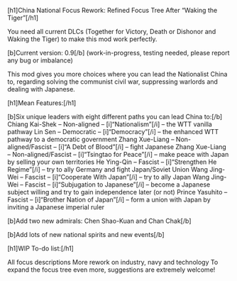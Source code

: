 [h1]China National Focus Rework: Refined Focus Tree After “Waking the Tiger”[/h1]

You need all current DLCs (Together for Victory, Death or Dishonor and Waking the Tiger) to make this mod work perfectly.

[b]Current version: 0.9[/b] (work-in-progress, testing needed, please report any bug or imbalance)

This mod gives you more choices where you can lead the Nationalist China to, regarding solving the communist civil war, suppressing warlords and dealing with Japanese.

[h1]Mean Features:[/h1]

[b]Six unique leaders with eight different paths you can lead China to:[/b]
Chiang Kai-Shek – Non-aligned – [i]“Nationalism”[/i] – the WTT vanilla pathway
Lin Sen – Democratic – [i]“Democracy”[/i] – the enhanced WTT pathway to a democratic government
Zhang Xue-Liang – Non-aligned/Fascist – [i]“A Debt of Blood”[/i] – fight Japanese
Zhang Xue-Liang – Non-aligned/Fascist – [i]“Tsingtao for Peace”[/i] – make peace with Japan by selling your own territories
He Ying-Qin – Fascist – [i]“Strengthen He Regime”[/i] – try to ally Germany and fight Japan/Soviet Union
Wang Jing-Wei – Fascist – [i]“Cooperate With Japan”[/i] – try to ally Japan
Wang Jing-Wei – Fascist – [i]“Subjugation to Japanese”[/i] – become a Japanese subject willing and try to gain independence later (or not)
Prince Yasuhito – Fascist – [i]“Brother Nation of Japan”[/i] – form a union with Japan by inviting a Japanese imperial ruler

[b]Add two new admirals: Chen Shao-Kuan and Chan Chak[/b]

[b]Add lots of new national spirits and new events[/b]


[h1]WIP To-do list:[/h1]

All focus descriptions
More rework on industry, navy and technology
To expand the focus tree even more, suggestions are extremely welcome!
